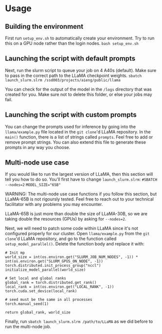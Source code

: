 # Usage
## Building the environment
First run `setup_env.sh` to automatically create your environment. Try to run this on a GPU node rather than the login nodes.
`bash setup_env.sh`

## Launching the script with default prompts
Next, run the slurm script to queue your job on 4 A40s (default). Make sure to
pass in the correct path to the LLaMA checkpoint weights.
`sbatch launch_slurm.slrm /ssd003/projects/aieng/public/llama`

You can check for the output of the model in the `/logs` directory that was
created for you. Make sure not to delete this folder, or else your jobs may fail.

## Launching the script with custom prompts
You can change the prompts used for inference by going into the
`llama/example.py` file located in the `git clone`'d LLaMA repository. In the
`main()` function, there is a list of strings called `prompts`. Feel free to
add or remove prompt strings. You can also extend this file to generate these
prompts in any way you choose.

## Multi-node use case
If you would like to run the largest version of LLaMA, then this section will
tell you how to do so. You'll first have to change `launch_slurm.slrm`:
`#SBATCH --nodes=2`
`MODEL_SIZE="65B"`

WARNING: The multi-node use case functions if you follow this section, but
LLaMA-65B is not rigoursly tested. Feel free to reach out to your technical
facilitator with any problems you may encounter.

LLaMA-65B is just more than double the size of LLaMA-30B, so we are taking
double the resources (GPUs) by asking for `--nodes=2`.

Next, we will need to patch some code within LLaMA since it's not configured
properly for our cluster. Open `llama/example.py` from the `git clone`'d LLaMA
repository, and go to the function called `setup_model_parallel()`. Delete the
function body and replace it with:
```
# Init mp
world_size = int(os.environ.get("SLURM_JOB_NUM_NODES", -1)) * int(os.environ.get("SLURM_GPUS_ON_NODE", -1))
torch.distributed.init_process_group("nccl")
initialize_model_parallel(world_size)

# Set local and global ranks
global_rank = torch.distributed.get_rank()
local_rank = int(os.environ.get("LOCAL_RANK", -1))
torch.cuda.set_device(local_rank)

# seed must be the same in all processes
torch.manual_seed(1)

return global_rank, world_size
```
Finally, run `sbatch launch_slurm.slrm /path/to/LLaMA` as we did before to run
the multi-node job.
